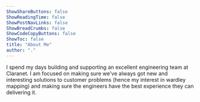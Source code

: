 ```yaml
---
ShowShareButtons: false
ShowReadingTime: false
ShowPostNavLinks: false
ShowBreadCrumbs: false
ShowCodeCopyButtons: false
ShowToc: false
title: "About Me"
author: "."
---
```


I spend my days building and supporting an excellent engineering team at Claranet. I am focused on making sure we've always got new and interesting solutions to customer problems (hence my interest in wardley mapping) and making sure the engineers have the best experience they can delivering it.